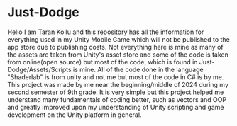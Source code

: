 # Just-Dodge
Hello I am Taran Kollu and this repository has all the information for everything used in my Unity Mobile Game which will not be published to the app store due to publishing costs. Not everything here is mine as many of the assets are taken from Unity's asset store and some of the code is taken from online(open source) but most of the code, which is found in Just-Dodge/Assets/Scripts is mine. All of the code done in the language "Shaderlab" is from unity and not me but most of the code in C# is by me. This project was made by me near the beginning/middle of 2024 during my second semester of 9th grade. It is very simple but this project helped me understand many fundamentals of coding better, such as vectors and OOP and greatly improved upon my understanding of Unity scripting and game development on the Unity platform in general. 

